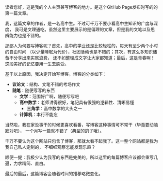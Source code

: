 读者您好，这是我的个人主页兼写博客的地方。是这个GitHub Page发布时写的的第一篇文章。

我，这篇文章的作者，是一名高中生。不过可千万不要小看高中生知识的广度与深度，
我可是文理通吃，虽然这里主要展示的是偏理的文章，但是我的文笔以及思辨能力也是不错的。

那鄙人为何要写博客呢？首先，高中的学业还是比较轻松的，每天有至少两个小时的自由时间
（以少量睡眠为代价），社团活动也是不错的；其次，有这么多知识储备不分享出来实属浪费，
还不如整理成文字让大家都知道；最后，这是青春啊！这段美好的记忆要用一生去感受。

<div style="display: none">
实话实说，根本原因是：我第一次体会到恋爱感情、第一次喜欢一个人到无法忘怀。
这才是真正的原因，这才是所谓的青春。上面几条纯粹是瞎编糊弄人的。

e3N8ZihzKT17KDE5MzcyLjUsLTQ4ODM5MTMyLjUpLCgyMDcyMiwtNjk5ODk5NTYpLCgxNjk0Ni41
LC0yMDg4MDMzMC4yNSksKDE3ODc3LC0zMDQ4MTQ0MSl9fQ==，我喜欢你。
</div>

基于以上原因，我决定开始写博客。博客的分类如下：

- **议论文**：结构、文笔不错的考场作文
- **随笔**：随便写写的东西
  - **文学**：范围好广啊，随便写写吧
  - **高中数学**：老师讲得很好，笔记具有很强的逻辑性、清晰易懂
    - **三角学**：高中数学的大头之一
  - **计算机**：本行不能忘

当然啦，我在家没事干的时候更喜欢看番，写博客这种事情可不常干（毕竟要动脑筋对吧），
一个月写一篇就不错了（典型的鸽子哦）。

千万不要认为这个网站只包含了博客，那就太看不起我了。这一整个网站都是我为我自己私人定制的，
不细细观察怎能发现乐趣？

顺便一提：我极少认为我写的东西是完美的。所以这里的每篇博客应该都会重写几遍，力求精简、直白。

最后的最后，这篇博客会随着时间的推移略微变化。
